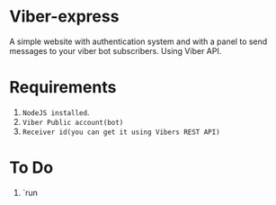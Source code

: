 # Viber-express
A simple website with authentication system and with a panel to send messages to your viber bot subscribers. Using Viber API.



# Requirements

1. `NodeJS installed`.
2. `Viber Public account(bot)`
3. `Receiver id(you can get it using Vibers REST API)`


# To Do

1. `run
